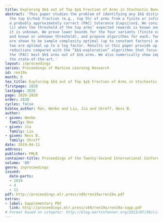 ```yaml
---
title: Exploring $k$ out of Top $ρ$ Fraction of Arms in Stochastic Bandits
abstract: 'This paper studies the problem of identifying any $k$ distinct arms among
  the top $\rho$ fraction (e.g., top 5%) of arms from a finite or infinite set with
  a probably approximately correct (PAC) tolerance $\epsilon$. We consider two cases:
  (i) when the threshold of the top arms’ expected rewards is known and (ii) when
  it is unknown. We prove lower bounds for the four variants (finite or infinite arms,
  and known or unknown threshold), and propose algorithms for each. Two of these algorithms
  are shown to be sample complexity optimal (up to constant factors) and the other
  two are optimal up to a log factor. Results in this paper provide up to $\rho n/k$
  reductions compared with the “$k$-exploration” algorithms that focus on finding
  the (PAC) best $k$ arms out of $n$ arms. We also numerically show improvements over
  the state-of-the-art.'
layout: inproceedings
series: Proceedings of Machine Learning Research
id: ren19a
month: 0
tex_title: Exploring $k$ out of Top $ρ$ Fraction of Arms in Stochastic Bandits
firstpage: 2820
lastpage: 2828
page: 2820-2828
order: 2820
cycles: false
bibtex_author: Ren, Wenbo and Liu, Jia and Shroff, Ness B.
author:
- given: Wenbo
  family: Ren
- given: Jia
  family: Liu
- given: Ness B.
  family: Shroff
date: 2019-04-11
address: 
publisher: PMLR
container-title: Proceedings of the Twenty-Second International Conference on Artificial Intelligence and Statistics
volume: '89'
genre: inproceedings
issued:
  date-parts:
  - 2019
  - 4
  - 11
pdf: http://proceedings.mlr.press/v89/ren19a/ren19a.pdf
extras:
- label: Supplementary PDF
  link: http://proceedings.mlr.press/v89/ren19a/ren19a-supp.pdf
# Format based on citeproc: http://blog.martinfenner.org/2013/07/30/citeproc-yaml-for-bibliographies/
---
```

